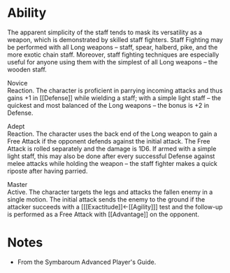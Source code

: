 # Ability
The apparent simplicity of the staff tends to mask its versatility as a weapon, which is demonstrated by skilled staff fighters. Staff Fighting may be performed with all Long weapons – staff, spear, halberd, pike, and the more exotic chain staff. Moreover, staff fighting techniques are especially useful for anyone using them with the simplest of all Long weapons – the wooden staff.

Novice<br>Reaction. The character is proficient in parrying incoming attacks and thus gains +1 in [[Defense]] while wielding a staff; with a simple light staff – the quickest and most balanced of the Long weapons – the bonus is +2 in Defense.

Adept<br>Reaction. The character uses the back end of the Long weapon to gain a Free Attack if the opponent defends against the initial attack. The Free Attack is rolled separately and the damage is 1D6. If armed with a simple light staff, this may also be done after every successful Defense against melee attacks while holding the weapon – the staff fighter makes a quick riposte after having parried.

Master<br>Active. The character targets the legs and attacks the fallen enemy in a single motion. The initial attack sends the enemy to the ground if the attacker succeeds with a \[[[Exactitude]]←[[Agility]]\] test and the follow-up is performed as a Free Attack with [[Advantage]] on the opponent.
# Notes
* From the Symbaroum Advanced Player's Guide.